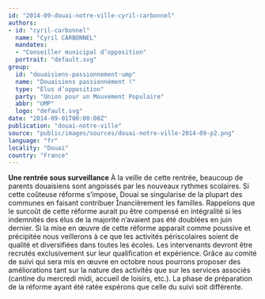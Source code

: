 ```yaml
---
id: "2014-09-douai-notre-ville-cyril-carbonnel"
authors:
- id: "cyril-carbonnel"
  name: "Cyril CARBONNEL"
  mandates: 
  - "Conseiller municipal d’opposition"
  portrait: "default.svg"
group:
  id: "douaisiens-passionnement-ump"
  name: "Douaisiens passionnément !"
  type: "Élus d’opposition"
  party: "Union pour un Mouvement Populaire"
  abbr: "UMP"
  logo: "default.svg"
date: "2014-09-01T00:00:00Z"
publication: "douai-notre-ville"
source: "public/images/sources/douai-notre-ville-2014-09-p2.png"
language: "fr"
locality: "Douai"
country: "France"
---
```


**Une rentrée sous surveillance**
À la veille de cette rentrée, beaucoup de parents douaisiens sont angoissés par les nouveaux rythmes scolaires. Si cette coûteuse réforme s’impose, Douai se singularise de la plupart des communes en faisant contribuer nancièrement les familles. Rappelons que le surcoût de cette réforme aurait pu être compensé en intégralité si les indemnités des élus de la majorité n’avaient pas été doublées en juin dernier.
Si la mise en œuvre de cette réforme apparait comme poussive et précipitée nous veillerons à ce que les activités périscolaires soient de qualité et diversifiées dans toutes  les écoles. Les intervenants devront être recrutés exclusivement sur leur qualification et expérience.
Grâce au comité de suivi qui sera mis en œuvre en octobre nous pourrons proposer des améliorations tant sur la nature des activités que sur les services associés (cantine du mercredi midi, accueil de loisirs, etc.). La phase de préparation de la réforme ayant été ratée espérons que celle du suivi soit différente.

